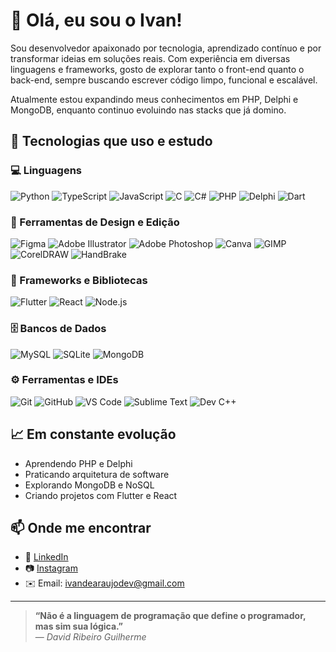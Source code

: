 # 👋 Olá, eu sou o Ivan!

Sou desenvolvedor apaixonado por tecnologia, aprendizado contínuo e por transformar ideias em soluções reais. Com experiência em diversas linguagens e frameworks, gosto de explorar tanto o front-end quanto o back-end, sempre buscando escrever código limpo, funcional e escalável.

Atualmente estou expandindo meus conhecimentos em PHP, Delphi e MongoDB, enquanto continuo evoluindo nas stacks que já domino.

## 🚀 Tecnologias que uso e estudo

### 💻 Linguagens
![Python](https://img.shields.io/badge/-Python-3776AB?style=for-the-badge&logo=python&logoColor=white)
![TypeScript](https://img.shields.io/badge/-TypeScript-3178C6?style=for-the-badge&logo=typescript&logoColor=white)
![JavaScript](https://img.shields.io/badge/-JavaScript-F7DF1E?style=for-the-badge&logo=javascript&logoColor=black)
![C](https://img.shields.io/badge/-C-A8B9CC?style=for-the-badge&logo=c&logoColor=black)
![C#](https://img.shields.io/badge/-C%23-239120?style=for-the-badge&logo=c-sharp&logoColor=white)
![PHP](https://img.shields.io/badge/-PHP-777BB4?style=for-the-badge&logo=php&logoColor=white)
![Delphi](https://img.shields.io/badge/-Delphi-EE1F25?style=for-the-badge&logoColor=white)
![Dart](https://img.shields.io/badge/-Dart-0175C2?style=for-the-badge&logo=dart&logoColor=white)

### 📲 Ferramentas de Design e Edição
![Figma](https://img.shields.io/badge/-Figma-F24E1E?style=for-the-badge&logo=figma&logoColor=white)
![Adobe Illustrator](https://img.shields.io/badge/-Adobe%20Illustrator-FF9A00?style=for-the-badge&logo=adobe-illustrator&logoColor=white)
![Adobe Photoshop](https://img.shields.io/badge/-Photoshop-31A8FF?style=for-the-badge&logo=adobe-photoshop&logoColor=white)
![Canva](https://img.shields.io/badge/-Canva-00C4CC?style=for-the-badge&logo=canva&logoColor=white)
![GIMP](https://img.shields.io/badge/-GIMP-5C5543?style=for-the-badge&logo=gimp&logoColor=white)
![CorelDRAW](https://img.shields.io/badge/-CorelDRAW-00B388?style=for-the-badge&logo=coreldraw&logoColor=white)
![HandBrake](https://img.shields.io/badge/-HandBrake-FF6F00?style=for-the-badge&logo=handbrake&logoColor=white)


### 📱 Frameworks e Bibliotecas
![Flutter](https://img.shields.io/badge/-Flutter-02569B?style=for-the-badge&logo=flutter&logoColor=white)
![React](https://img.shields.io/badge/-React-61DAFB?style=for-the-badge&logo=react&logoColor=black)
![Node.js](https://img.shields.io/badge/-Node.js-339933?style=for-the-badge&logo=node.js&logoColor=white)

### 🗄️ Bancos de Dados
![MySQL](https://img.shields.io/badge/-MySQL-4479A1?style=for-the-badge&logo=mysql&logoColor=white)
![SQLite](https://img.shields.io/badge/-SQLite-003B57?style=for-the-badge&logo=sqlite&logoColor=white)
![MongoDB](https://img.shields.io/badge/-MongoDB-47A248?style=for-the-badge&logo=mongodb&logoColor=white)

### ⚙️ Ferramentas e IDEs
![Git](https://img.shields.io/badge/-Git-F05032?style=for-the-badge&logo=git&logoColor=white)
![GitHub](https://img.shields.io/badge/-GitHub-181717?style=for-the-badge&logo=github&logoColor=white)
![VS Code](https://img.shields.io/badge/-VSCode-007ACC?style=for-the-badge&logo=visual-studio-code&logoColor=white)
![Sublime Text](https://img.shields.io/badge/-Sublime%20Text-FF9800?style=for-the-badge&logo=sublime-text&logoColor=white)
![Dev C++](https://img.shields.io/badge/-Dev%20C++-00599C?style=for-the-badge&logo=cplusplus&logoColor=white)

## 📈 Em constante evolução
- Aprendendo PHP e Delphi
- Praticando arquitetura de software
- Explorando MongoDB e NoSQL
- Criando projetos com Flutter e React

## 📫 Onde me encontrar
- 💼 [LinkedIn](www.linkedin.com/in/ivan-de-araújo-48382a330)
- 📷 [Instagram](https://www.instagram.com/user.dev.xs/)
- ✉️ Email: ivandearaujodev@gmail.com

---

> **“Não é a linguagem de programação que define o programador, mas sim sua lógica.”**  
> — *David Ribeiro Guilherme*
<!---
IvandearaujoBs/IvandearaujoBs is a ✨ special ✨ repository because its `README.md` (this file) appears on your GitHub profile.
You can click the Preview link to take a look at your changes.
--->
